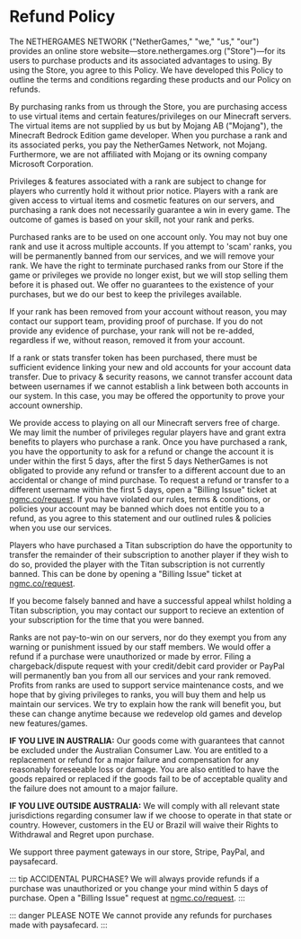 # Refund Policy

The NETHERGAMES NETWORK ("NetherGames," "we," "us," "our") provides an online store website—store.nethergames.org ("Store")—for its users to purchase products and its associated advantages to using. By using the Store, you agree to this Policy. We have developed this Policy to outline the terms and conditions regarding these products and our Policy on refunds.

By purchasing ranks from us through the Store, you are purchasing access to use virtual items and certain features/privileges on our Minecraft servers. The virtual items are not supplied by us but by Mojang AB ("Mojang"), the Minecraft Bedrock Edition game developer. When you purchase a rank and its associated perks, you pay the NetherGames Network, not Mojang. Furthermore, we are not affiliated with Mojang or its owning company Microsoft Corporation.

Privileges & features associated with a rank are subject to change for players who currently hold it without prior notice. Players with a rank are given access to virtual items and cosmetic features on our servers, and purchasing a rank does not necessarily guarantee a win in every game. The outcome of games is based on your skill, not your rank and perks.

Purchased ranks are to be used on one account only. You may not buy one rank and use it across multiple accounts. If you attempt to 'scam' ranks, you will be permanently banned from our services, and we will remove your rank. We have the right to terminate purchased ranks from our Store if the game or privileges we provide no longer exist, but we will stop selling them before it is phased out. We offer no guarantees to the existence of your purchases, but we do our best to keep the privileges available.

If your rank has been removed from your account without reason, you may contact our support team, providing proof of purchase. If you do not provide any evidence of purchase, your rank will not be re-added, regardless if we, without reason, removed it from your account.

If a rank or stats transfer token has been purchased, there must be sufficient evidence linking your new and old accounts for your account data transfer. Due to privacy & security reasons, we cannot transfer account data between usernames if we cannot establish a link between both accounts in our system. In this case, you may be offered the opportunity to prove your account ownership.

We provide access to playing on all our Minecraft servers free of charge. We may limit the number of privileges regular players have and grant extra benefits to players who purchase a rank. Once you have purchased a rank, you have the opportunity to ask for a refund or change the account it is under within the first 5 days, after the first 5 days NetherGames is not obligated to provide any refund or transfer to a different account due to an accidental or change of mind purchase. To request a refund or transfer to a different username within the first 5 days, open a "Billing Issue" ticket at [ngmc.co/request](https://ngmc.co/request). If you have violated our rules, terms & conditions, or policies your account may be banned which does not entitle you to a refund, as you agree to this statement and our outlined rules & policies when you use our services.

Players who have purchased a Titan subscription do have the opportunity to transfer the remainder of their subscription to another player if they wish to do so, provided the player with the Titan subscription is not currently banned. This can be done by opening a "Billing Issue" ticket at [ngmc.co/request](https://ngmc.co/request).

If you become falsely banned and have a successful appeal whilst holding a Titan subscription, you may contact our support to recieve an extention of your subscription for the time that you were banned. 

Ranks are not pay-to-win on our servers, nor do they exempt you from any warning or punishment issued by our staff members. We would offer a refund if a purchase were unauthorized or made by error. Filing a chargeback/dispute request with your credit/debit card provider or PayPal will permanently ban you from all our services and your rank removed. Profits from ranks are used to support service maintenance costs, and we hope that by giving privileges to ranks, you will buy them and help us maintain our services. We try to explain how the rank will benefit you, but these can change anytime because we redevelop old games and develop new features/games.

**IF YOU LIVE IN AUSTRALIA:** Our goods come with guarantees that cannot be excluded under the Australian Consumer Law. You are entitled to a replacement or refund for a major failure and compensation for any reasonably foreseeable loss or damage. You are also entitled to have the goods repaired or replaced if the goods fail to be of acceptable quality and the failure does not amount to a major failure.

**IF YOU LIVE OUTSIDE AUSTRALIA:** We will comply with all relevant state jurisdictions regarding consumer law if we choose to operate in that state or country. However, customers in the EU or Brazil will waive their Rights to Withdrawal and Regret upon purchase.

We support three payment gateways in our store, Stripe, PayPal, and paysafecard.

::: tip ACCIDENTAL PURCHASE?
We will always provide refunds if a purchase was unauthorized or you change your mind within 5 days of purchase. Open a "Billing Issue" request at [ngmc.co/request](https://ngmc.co/request).
:::

::: danger PLEASE NOTE
We cannot provide any refunds for purchases made with paysafecard.
:::


